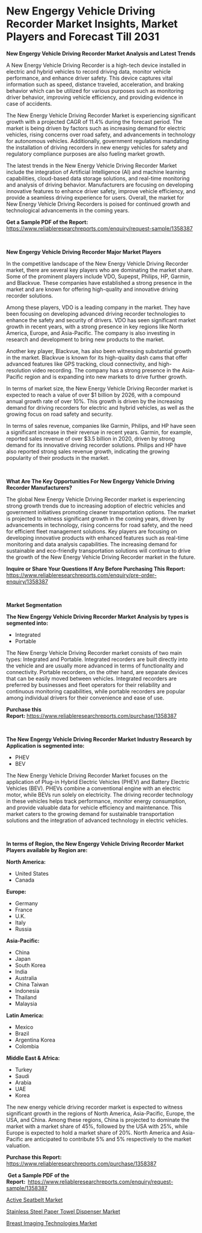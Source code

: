 <p><h1>New Engergy Vehicle Driving Recorder Market Insights, Market Players and Forecast Till 2031</h1></p><p><strong>New Engergy Vehicle Driving Recorder Market Analysis and Latest Trends</strong></p>
<p><p>A New Energy Vehicle Driving Recorder is a high-tech device installed in electric and hybrid vehicles to record driving data, monitor vehicle performance, and enhance driver safety. This device captures vital information such as speed, distance traveled, acceleration, and braking behavior which can be utilized for various purposes such as monitoring driver behavior, improving vehicle efficiency, and providing evidence in case of accidents.</p><p>The New Energy Vehicle Driving Recorder Market is experiencing significant growth with a projected CAGR of 11.4% during the forecast period. The market is being driven by factors such as increasing demand for electric vehicles, rising concerns over road safety, and advancements in technology for autonomous vehicles. Additionally, government regulations mandating the installation of driving recorders in new energy vehicles for safety and regulatory compliance purposes are also fueling market growth.</p><p>The latest trends in the New Energy Vehicle Driving Recorder Market include the integration of Artificial Intelligence (AI) and machine learning capabilities, cloud-based data storage solutions, and real-time monitoring and analysis of driving behavior. Manufacturers are focusing on developing innovative features to enhance driver safety, improve vehicle efficiency, and provide a seamless driving experience for users. Overall, the market for New Energy Vehicle Driving Recorders is poised for continued growth and technological advancements in the coming years.</p></p>
<p><strong>Get a Sample PDF of the Report:&nbsp;</strong> <a href="https://www.reliableresearchreports.com/enquiry/request-sample/1358387">https://www.reliableresearchreports.com/enquiry/request-sample/1358387</a></p>
<p>&nbsp;</p>
<p><strong>New Engergy Vehicle Driving Recorder Major Market Players</strong></p>
<p><p>In the competitive landscape of the New Energy Vehicle Driving Recorder market, there are several key players who are dominating the market share. Some of the prominent players include VDO, Supepst, Philips, HP, Garmin, and Blackvue. These companies have established a strong presence in the market and are known for offering high-quality and innovative driving recorder solutions.</p><p>Among these players, VDO is a leading company in the market. They have been focusing on developing advanced driving recorder technologies to enhance the safety and security of drivers. VDO has seen significant market growth in recent years, with a strong presence in key regions like North America, Europe, and Asia-Pacific. The company is also investing in research and development to bring new products to the market.</p><p>Another key player, Blackvue, has also been witnessing substantial growth in the market. Blackvue is known for its high-quality dash cams that offer advanced features like GPS tracking, cloud connectivity, and high-resolution video recording. The company has a strong presence in the Asia-Pacific region and is expanding into new markets to drive further growth.</p><p>In terms of market size, the New Energy Vehicle Driving Recorder market is expected to reach a value of over $1 billion by 2026, with a compound annual growth rate of over 10%. This growth is driven by the increasing demand for driving recorders for electric and hybrid vehicles, as well as the growing focus on road safety and security.</p><p>In terms of sales revenue, companies like Garmin, Philips, and HP have seen a significant increase in their revenue in recent years. Garmin, for example, reported sales revenue of over $3.5 billion in 2020, driven by strong demand for its innovative driving recorder solutions. Philips and HP have also reported strong sales revenue growth, indicating the growing popularity of their products in the market.</p></p>
<p>&nbsp;</p>
<p><strong>What Are The Key Opportunities For New Engergy Vehicle Driving Recorder Manufacturers?</strong></p>
<p><p>The global New Energy Vehicle Driving Recorder market is experiencing strong growth trends due to increasing adoption of electric vehicles and government initiatives promoting cleaner transportation options. The market is projected to witness significant growth in the coming years, driven by advancements in technology, rising concerns for road safety, and the need for efficient fleet management solutions. Key players are focusing on developing innovative products with enhanced features such as real-time monitoring and data analysis capabilities. The increasing demand for sustainable and eco-friendly transportation solutions will continue to drive the growth of the New Energy Vehicle Driving Recorder market in the future.</p></p>
<p><strong>Inquire or Share Your Questions If Any Before Purchasing This Report:</strong> <a href="https://www.reliableresearchreports.com/enquiry/pre-order-enquiry/1358387">https://www.reliableresearchreports.com/enquiry/pre-order-enquiry/1358387</a></p>
<p>&nbsp;</p>
<p><strong>Market Segmentation</strong></p>
<p><strong>The New Engergy Vehicle Driving Recorder Market Analysis by types is segmented into:</strong></p>
<p><ul><li>Integrated</li><li>Portable</li></ul></p>
<p><p>The New Energy Vehicle Driving Recorder market consists of two main types: Integrated and Portable. Integrated recorders are built directly into the vehicle and are usually more advanced in terms of functionality and connectivity. Portable recorders, on the other hand, are separate devices that can be easily moved between vehicles. Integrated recorders are preferred by businesses and fleet operators for their reliability and continuous monitoring capabilities, while portable recorders are popular among individual drivers for their convenience and ease of use.</p></p>
<p><strong>Purchase this Report:&nbsp;</strong><a href="https://www.reliableresearchreports.com/purchase/1358387">https://www.reliableresearchreports.com/purchase/1358387</a></p>
<p>&nbsp;</p>
<p><strong>The New Engergy Vehicle Driving Recorder Market Industry Research by Application is segmented into:</strong></p>
<p><ul><li>PHEV</li><li>BEV</li></ul></p>
<p><p>The New Energy Vehicle Driving Recorder Market focuses on the application of Plug-in Hybrid Electric Vehicles (PHEV) and Battery Electric Vehicles (BEV). PHEVs combine a conventional engine with an electric motor, while BEVs run solely on electricity. The driving recorder technology in these vehicles helps track performance, monitor energy consumption, and provide valuable data for vehicle efficiency and maintenance. This market caters to the growing demand for sustainable transportation solutions and the integration of advanced technology in electric vehicles.</p></p>
<p>&nbsp;</p>
<p><strong>In terms of Region, the New Engergy Vehicle Driving Recorder Market Players available by Region are:</strong></p>
<p>
    <p> <strong> North America: </strong>
        <ul>
            <li>United States</li>
            <li>Canada</li>
        </ul>
        </p> 
    <p> <strong> Europe: </strong>
        <ul>
            <li>Germany</li>
            <li>France</li>
            <li>U.K.</li>
            <li>Italy</li>
            <li>Russia</li>
        </ul>
        </p> 
    <p> <strong> Asia-Pacific: </strong>
        <ul>
            <li>China</li>
            <li>Japan</li>
            <li>South Korea</li>
            <li>India</li>
            <li>Australia</li>
            <li>China Taiwan</li>
            <li>Indonesia</li>
            <li>Thailand</li>
            <li>Malaysia</li>
        </ul>
        </p> 
    <p> <strong> Latin America: </strong>
        <ul>
            <li>Mexico</li>
            <li>Brazil</li>
            <li>Argentina Korea</li>
            <li>Colombia</li>
        </ul>
        </p> 
    <p> <strong> Middle East & Africa: </strong>
        <ul>
            <li>Turkey</li>
            <li>Saudi</li>
            <li>Arabia</li>
            <li>UAE</li>
            <li>Korea</li>
        </ul>
    </p>
    </p>
<p><p>The new energy vehicle driving recorder market is expected to witness significant growth in the regions of North America, Asia-Pacific, Europe, the USA, and China. Among these regions, China is projected to dominate the market with a market share of 45%, followed by the USA with 25%, while Europe is expected to hold a market share of 20%. North America and Asia-Pacific are anticipated to contribute 5% and 5% respectively to the market valuation.</p></p>
<p><strong>Purchase this Report: </strong><a href="https://www.reliableresearchreports.com/purchase/1358387">https://www.reliableresearchreports.com/purchase/1358387</a></p>
<p>&nbsp;<strong>Get a Sample PDF of the Report:&nbsp;&nbsp;</strong><a href="https://www.reliableresearchreports.com/enquiry/request-sample/1358387">https://www.reliableresearchreports.com/enquiry/request-sample/1358387</a></p>
<p><strong></strong></p>
<p><p><a href="https://view.publitas.com/reportprime-1/active-seatbelt-market-analysis-examines-its-scope-on-growth-opportunities-and-forecasted-trends-spanning-from-2023-to-2030/">Active Seatbelt Market</a></p><p><a href="https://view.publitas.com/reportprime-1/stainless-steel-paper-towel-dispenser-market-offer-valuable-insights-into-market-size-market-share-market-trends-and-projections-spanning-from-2023-to-2030/">Stainless Steel Paper Towel Dispenser Market</a></p><p><a href="https://view.publitas.com/reportprime-1/breast-imaging-technologies-market-size-market-trends-and-growth-outlook-forecasted-for-period-from-2023-to-2030/">Breast Imaging Technologies Market</a></p></p>